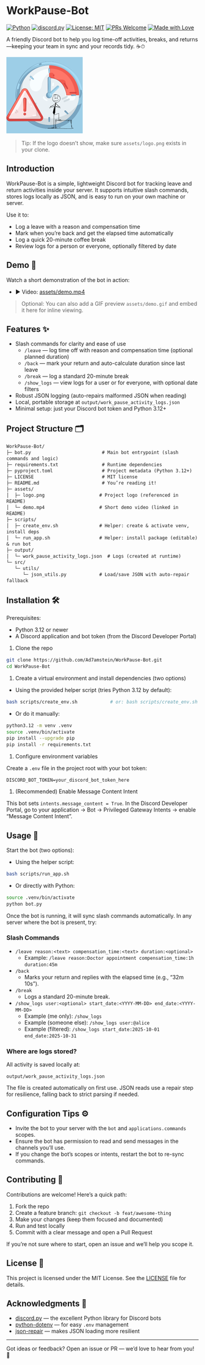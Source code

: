 # WorkPause-Bot

[![Python](https://img.shields.io/badge/Python-3.12%2B-3776AB?logo=python&logoColor=white)](https://www.python.org/)
[![discord.py](https://img.shields.io/badge/discord.py-2.6.4-5865F2?logo=discord&logoColor=white)](https://discordpy.readthedocs.io/)
[![License: MIT](https://img.shields.io/badge/License-MIT-green.svg)](LICENSE)
[![PRs Welcome](https://img.shields.io/badge/PRs-welcome-brightgreen.svg)](https://makeapullrequest.com)
[![Made with Love](https://img.shields.io/badge/Made%20with-%F0%9F%92%9A-blue)](https://github.com/Ad7amstein/WorkPause-Bot)

A friendly Discord bot to help you log time-off activities, breaks, and returns—keeping your team in sync and your records tidy. ☕⏱

![WorkPause Bot Logo](assets/logo.png)

> Tip: If the logo doesn’t show, make sure `assets/logo.png` exists in your clone.

## Introduction

WorkPause-Bot is a simple, lightweight Discord bot for tracking leave and return activities inside your server. It supports intuitive slash commands, stores logs locally as JSON, and is easy to run on your own machine or server.

Use it to:

- Log a leave with a reason and compensation time
- Mark when you’re back and get the elapsed time automatically
- Log a quick 20-minute coffee break
- Review logs for a person or everyone, optionally filtered by date

## Demo 🎥

Watch a short demonstration of the bot in action:

- ▶️ Video: [assets/demo.mp4](assets/demo.mp4)

> Optional: You can also add a GIF preview `assets/demo.gif` and embed it here for inline viewing.

## Features ✨

- Slash commands for clarity and ease of use
  - `/leave` — log time off with reason and compensation time (optional planned duration)
  - `/back` — mark your return and auto-calculate duration since last leave
  - `/break` — log a standard 20-minute break
  - `/show_logs` — view logs for a user or for everyone, with optional date filters
- Robust JSON logging (auto-repairs malformed JSON when reading)
- Local, portable storage at `output/work_pause_activity_logs.json`
- Minimal setup: just your Discord bot token and Python 3.12+

## Project Structure 🗂

```text
WorkPause-Bot/
├─ bot.py                          # Main bot entrypoint (slash commands and logic)
├─ requirements.txt                # Runtime dependencies
├─ pyproject.toml                  # Project metadata (Python 3.12+)
├─ LICENSE                         # MIT license
├─ README.md                       # You’re reading it!
├─ assets/
│  ├─ logo.png                    # Project logo (referenced in README)
│  └─ demo.mp4                    # Short demo video (linked in README)
├─ scripts/
│  ├─ create_env.sh               # Helper: create & activate venv, install deps
│  └─ run_app.sh                  # Helper: install package (editable) & run bot
├─ output/
│  └─ work_pause_activity_logs.json  # Logs (created at runtime)
└─ src/
   └─ utils/
      └─ json_utils.py            # Load/save JSON with auto-repair fallback
```

## Installation 🛠

Prerequisites:

- Python 3.12 or newer
- A Discord application and bot token (from the Discord Developer Portal)

1. Clone the repo

```bash
git clone https://github.com/Ad7amstein/WorkPause-Bot.git
cd WorkPause-Bot
```

1. Create a virtual environment and install dependencies (two options)

- Using the provided helper script (tries Python 3.12 by default):

```bash
bash scripts/create_env.sh            # or: bash scripts/create_env.sh 3.12
```

- Or do it manually:

```bash
python3.12 -m venv .venv
source .venv/bin/activate
pip install --upgrade pip
pip install -r requirements.txt
```

1. Configure environment variables

Create a `.env` file in the project root with your bot token:

```env
DISCORD_BOT_TOKEN=your_discord_bot_token_here
```

1. (Recommended) Enable Message Content Intent

This bot sets `intents.message_content = True`. In the Discord Developer Portal, go to your application → Bot → Privileged Gateway Intents → enable “Message Content Intent”.

## Usage 🚀

Start the bot (two options):

- Using the helper script:

```bash
bash scripts/run_app.sh
```

- Or directly with Python:

```bash
source .venv/bin/activate
python bot.py
```

Once the bot is running, it will sync slash commands automatically. In any server where the bot is present, try:

### Slash Commands

- `/leave reason:<text> compensation_time:<text> duration:<optional>`
  - Example: `/leave reason:Doctor appointment compensation_time:1h duration:45m`
- `/back`
  - Marks your return and replies with the elapsed time (e.g., “32m 10s”).
- `/break`
  - Logs a standard 20-minute break.
- `/show_logs user:<optional> start_date:<YYYY-MM-DD> end_date:<YYYY-MM-DD>`
  - Example (me only): `/show_logs`
  - Example (someone else): `/show_logs user:@alice`
  - Example (filtered): `/show_logs start_date:2025-10-01 end_date:2025-10-31`

### Where are logs stored?

All activity is saved locally at:

```text
output/work_pause_activity_logs.json
```

The file is created automatically on first use. JSON reads use a repair step for resilience, falling back to strict parsing if needed.

## Configuration Tips ⚙️

- Invite the bot to your server with the `bot` and `applications.commands` scopes.
- Ensure the bot has permission to read and send messages in the channels you’ll use.
- If you change the bot’s scopes or intents, restart the bot to re-sync commands.

## Contributing 🤝

Contributions are welcome! Here’s a quick path:

1. Fork the repo
2. Create a feature branch: `git checkout -b feat/awesome-thing`
3. Make your changes (keep them focused and documented)
4. Run and test locally
5. Commit with a clear message and open a Pull Request

If you’re not sure where to start, open an issue and we’ll help you scope it.

## License 📄

This project is licensed under the MIT License. See the [LICENSE](LICENSE) file for details.

## Acknowledgments 🙌

- [discord.py](https://discordpy.readthedocs.io/) — the excellent Python library for Discord bots
- [python-dotenv](https://github.com/theskumar/python-dotenv) — for easy `.env` management
- [json-repair](https://github.com/mangiucugna/json-repair) — makes JSON loading more resilient

---

Got ideas or feedback? Open an issue or PR — we’d love to hear from you! 💬
